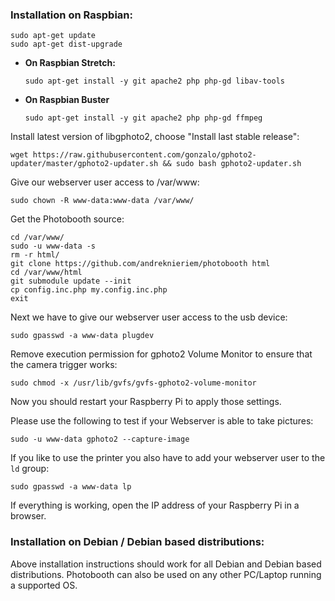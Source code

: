 ### Installation on Raspbian:
```
sudo apt-get update
sudo apt-get dist-upgrade
```

- **On Raspbian Stretch:**
  ```
  sudo apt-get install -y git apache2 php php-gd libav-tools
  ```

- **On Raspbian Buster**
  ```
  sudo apt-get install -y git apache2 php php-gd ffmpeg
  ```

Install latest version of libgphoto2, choose "Install last stable release":
```
wget https://raw.githubusercontent.com/gonzalo/gphoto2-updater/master/gphoto2-updater.sh && sudo bash gphoto2-updater.sh
```

Give our webserver user access to /var/www:
```
sudo chown -R www-data:www-data /var/www/
```

Get the Photobooth source:
```
cd /var/www/
sudo -u www-data -s
rm -r html/
git clone https://github.com/andreknieriem/photobooth html
cd /var/www/html
git submodule update --init
cp config.inc.php my.config.inc.php
exit
```

Next we have to give our webserver user access to the usb device:
```
sudo gpasswd -a www-data plugdev
```

Remove execution permission for gphoto2 Volume Monitor to ensure that the camera trigger works:
```
sudo chmod -x /usr/lib/gvfs/gvfs-gphoto2-volume-monitor
```

Now you should restart your Raspberry Pi to apply those settings.


Please use the following to test if your Webserver is able to take pictures:

```
sudo -u www-data gphoto2 --capture-image
```

If you like to use the printer you also have to add your webserver user to the `ld` group:

```
sudo gpasswd -a www-data lp
```

If everything is working, open the IP address of your Raspberry Pi in a browser.


### Installation on Debian / Debian based distributions:
Above installation instructions should work for all Debian and Debian based distributions.
Photobooth can also be used on any other PC/Laptop running a supported OS.

